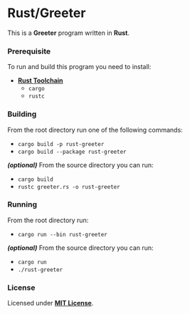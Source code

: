 # Rust/Greeter

This is a **Greeter** program written in **Rust**.

### Prerequisite

To run and build this program you need to install:

* [**Rust Toolchain**](https://www.rust-lang.org/tools/install)
  * `cargo`
  * `rustc`

### Building

From the root directory run one of the following commands:

* `cargo build -p rust-greeter`
* `cargo build --package rust-greeter`

_**(optional)**_ From the source directory you can run:

* `cargo build`
* `rustc greeter.rs -o rust-greeter`

### Running

From the root directory run:

* `cargo run --bin rust-greeter`

_**(optional)**_ From the source directory you can run:

* `cargo run`
* `./rust-greeter`

### License

Licensed under [**MIT License**](https://github.com/altersabeh/codes/blob/main/LICENSE).
